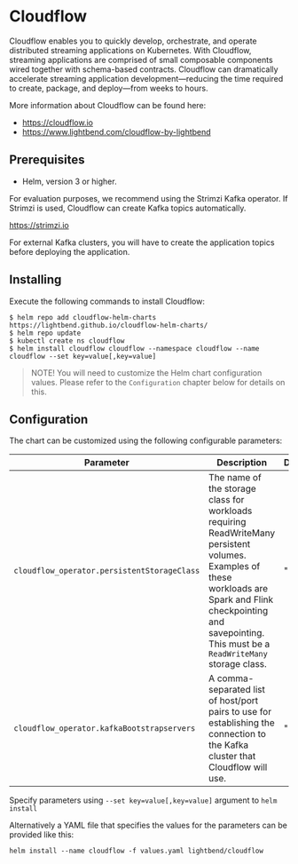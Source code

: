 # Cloudflow 

Cloudflow enables you to quickly develop, orchestrate, and operate distributed streaming applications on Kubernetes. With Cloudflow, streaming applications are comprised of small composable components wired together with schema-based contracts. Cloudflow can dramatically accelerate streaming application development—​reducing the time required to create, package, and deploy—​from weeks to hours.

More information about Cloudflow can be found here:
- https://cloudflow.io
- https://www.lightbend.com/cloudflow-by-lightbend

## Prerequisites

- Helm, version 3 or higher.

For evaluation purposes, we recommend using the Strimzi Kafka operator. If Strimzi is used, Cloudflow can create Kafka topics automatically.

https://strimzi.io

For external Kafka clusters, you will have to create the application topics before deploying the application.

## Installing

Execute the following commands to install Cloudflow:

```
$ helm repo add cloudflow-helm-charts https://lightbend.github.io/cloudflow-helm-charts/ 
$ helm repo update
$ kubectl create ns cloudflow
$ helm install cloudflow cloudflow --namespace cloudflow --name cloudflow --set key=value[,key=value]
```

>NOTE! You will need to customize the Helm chart configuration values. Please refer to the `Configuration` chapter below for details on this.

## Configuration

The chart can be customized using the following configurable parameters:

| Parameter                       | Description                                                     | Default                      |
| ------------------------------- | ----------------------------------------------------------------| -----------------------------|
| `cloudflow_operator.persistentStorageClass` | The name of the storage class for workloads requiring ReadWriteMany persistent volumes. Examples of these workloads are Spark and Flink checkpointing and savepointing. This must be a `ReadWriteMany` storage class. | ""  |
| `cloudflow_operator.kafkaBootstrapservers` | A comma-separated list of host/port pairs to use for establishing the connection to the Kafka cluster that Cloudflow will use. | ""  |

Specify parameters using `--set key=value[,key=value]` argument to `helm install`

Alternatively a YAML file that specifies the values for the parameters can be provided like this:

    helm install --name cloudflow -f values.yaml lightbend/cloudflow
